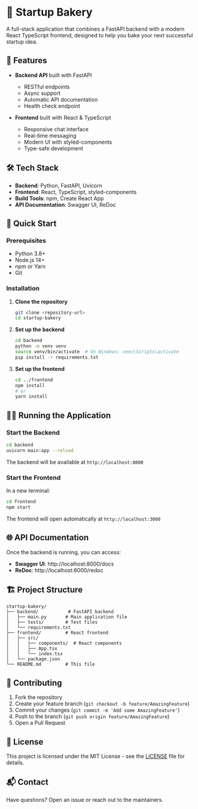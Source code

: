# 🚀 Startup Bakery

A full-stack application that combines a FastAPI backend with a modern React TypeScript frontend, designed to help you bake your next successful startup idea.

## 🍰 Features

- **Backend API** built with FastAPI
  - RESTful endpoints
  - Async support
  - Automatic API documentation
  - Health check endpoint

- **Frontend** built with React & TypeScript
  - Responsive chat interface
  - Real-time messaging
  - Modern UI with styled-components
  - Type-safe development

## 🛠 Tech Stack

- **Backend**: Python, FastAPI, Uvicorn
- **Frontend**: React, TypeScript, styled-components
- **Build Tools**: npm, Create React App
- **API Documentation**: Swagger UI, ReDoc

## 🚀 Quick Start

### Prerequisites

- Python 3.8+
- Node.js 14+
- npm or Yarn
- Git

### Installation

1. **Clone the repository**
   ```bash
   git clone <repository-url>
   cd startup-bakery
   ```

2. **Set up the backend**
   ```bash
   cd backend
   python -m venv venv
   source venv/bin/activate  # On Windows: venv\Scripts\activate
   pip install -r requirements.txt
   ```

3. **Set up the frontend**
   ```bash
   cd ../frontend
   npm install
   # or
   yarn install
   ```

## 🏃‍♂️ Running the Application

### Start the Backend

```bash
cd backend
uvicorn main:app --reload
```

The backend will be available at `http://localhost:8000`

### Start the Frontend

In a new terminal:

```bash
cd frontend
npm start
```

The frontend will open automatically at `http://localhost:3000`

## 🌐 API Documentation

Once the backend is running, you can access:

- **Swagger UI**: http://localhost:8000/docs
- **ReDoc**: http://localhost:8000/redoc

## 🏗 Project Structure

```
startup-bakery/
├── backend/           # FastAPI backend
│   ├── main.py       # Main application file
│   ├── tests/        # Test files
│   └── requirements.txt
├── frontend/         # React frontend
│   ├── src/
│   │   ├── components/  # React components
│   │   ├── App.tsx
│   │   └── index.tsx
│   └── package.json
└── README.md         # This file
```

## 🤝 Contributing

1. Fork the repository
2. Create your feature branch (`git checkout -b feature/AmazingFeature`)
3. Commit your changes (`git commit -m 'Add some AmazingFeature'`)
4. Push to the branch (`git push origin feature/AmazingFeature`)
5. Open a Pull Request

## 📄 License

This project is licensed under the MIT License - see the [LICENSE](LICENSE) file for details.

## 📬 Contact

Have questions? Open an issue or reach out to the maintainers.
